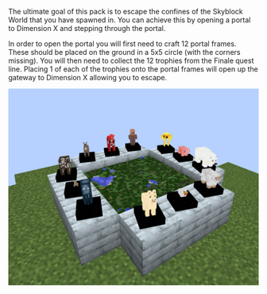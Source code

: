 The ultimate goal of this pack is to escape the confines of the Skyblock World that you have spawned in. You can achieve this by opening a portal to Dimension X and stepping through the portal.

In order to open the portal you will first need to craft 12 portal frames. These should be placed on the ground in a 5x5 circle (with the corners missing). You will then need to collect the 12 trophies from the Finale quest line. Placing 1 of each of the trophies onto the portal frames will open up the gateway to Dimension X allowing you to escape.

![](dimx.png)
